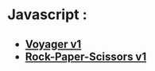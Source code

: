 <h1> Javascript :</h1>
<h2>
    <ul>
        <li><a href="https://lakshaygoyal-lg.github.io/voyager-v1/" target="_blank">Voyager v1</a></li>
        <li><a href="https://lakshaygoyal-lg.github.io/rock-paper-scissors-v1/" target="_blank">Rock-Paper-Scissors v1</a></li>
    </ul>
</h2>